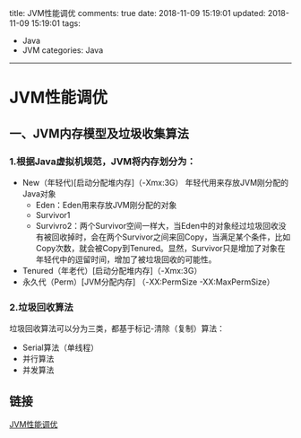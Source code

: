 title: JVM性能调优
comments: true
date: 2018-11-09 15:19:01
updated: 2018-11-09 15:19:01
tags:
  - Java
  - JVM
categories: Java
---

# JVM性能调优

## 一、JVM内存模型及垃圾收集算法
### 1.根据Java虚拟机规范，JVM将内存划分为：
- New（年轻代)[启动分配堆内存]（-Xmx:3G）
    年轻代用来存放JVM刚分配的Java对象
    - Eden：Eden用来存放JVM刚分配的对象
    - Survivor1
    - Survivro2：两个Survivor空间一样大，当Eden中的对象经过垃圾回收没有被回收掉时，会在两个Survivor之间来回Copy，当满足某个条件，比如Copy次数，就会被Copy到Tenured。显然，Survivor只是增加了对象在年轻代中的逗留时间，增加了被垃圾回收的可能性。
- Tenured（年老代）[启动分配堆内存]（-Xmx:3G）
- 永久代（Perm）[JVM分配内存] （-XX:PermSize -XX:MaxPermSize）

###  2.垃圾回收算法
垃圾回收算法可以分为三类，都基于标记-清除（复制）算法：
- Serial算法（单线程）
- 并行算法
- 并发算法

## 链接
[JVM性能调优][1]

[1]:https://blog.csdn.net/chen77716/article/details/5695893
